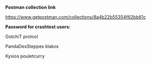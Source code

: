 **Postman collection link**

https://www.getpostman.com/collections/8a4b22b55354f62bb61c

**Password for crashtest users:**

GotchiT
protool

PandaDesSteppes
klakos

Kysios
pouletcurry